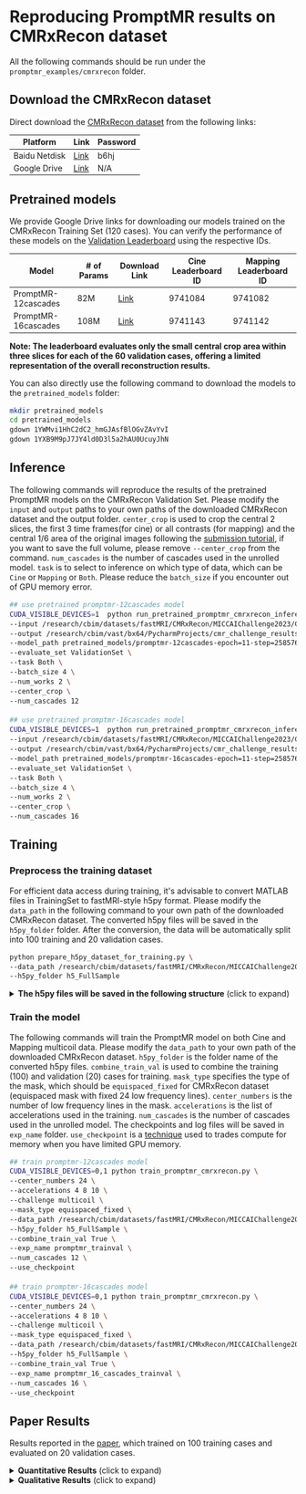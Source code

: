 # Reproducing PromptMR results on CMRxRecon dataset

All the following commands should be run under the `promptmr_examples/cmrxrecon` folder.

## Download the CMRxRecon dataset
Direct download the [CMRxRecon dataset](https://github.com/CmrxRecon/CMRxRecon) from the following links: 

| Platform           | Link                                                                                                  | Password    |
|--------------------|-------------------------------------------------------------------------------------------------------|-------------|
| Baidu Netdisk      | [Link](https://pan.baidu.com/s/1OXSInGc30gkA4RVYqo9Hqw)                                               | b6hj        |
| Google Drive       | [Link](https://drive.google.com/drive/folders/1--8x5GCnx6Cd2p8ATKLS1bvr3Y0ISvNH?usp=sharing)          | N/A         |

## Pretrained models

We provide Google Drive links for downloading our models trained on the CMRxRecon Training Set (120 cases). You can verify the performance of these models on the [Validation Leaderboard](https://www.synapse.org/#!Synapse:syn51471091/wiki/622548) using the respective IDs.


| Model              |# of Params     |Download Link                                                                              | Cine Leaderboard ID   | Mapping Leaderboard ID |
|--------------------|----------------|-------------------------------------------------------------------------------------------|-----------------------|------------------------|
| PromptMR-12cascades|82M             |[Link](https://drive.google.com/file/d/1YWMvi1HhC2dC2_hmGJAsfBlOGvZAvYvI/view?usp=sharing) | 9741084               | 9741082                |
| PromptMR-16cascades|108M            |[Link](https://drive.google.com/file/d/1YXB9M9pJ7JY4ld0D3l5a2hAU0UcuyJhN/view?usp=sharing) | 9741143               | 9741142                |

**Note: The leaderboard evaluates only the small central crop area within three slices for each of the 60 validation cases, offering a limited representation of the overall reconstruction results.**

You can also directly use the following command to download the models to the `pretrained_models` folder:

```bash
mkdir pretrained_models
cd pretrained_models
gdown 1YWMvi1HhC2dC2_hmGJAsfBlOGvZAvYvI
gdown 1YXB9M9pJ7JY4ld0D3l5a2hAU0UcuyJhN
```

## Inference

The following commands will reproduce the results of the pretrained PromptMR models on the CMRxRecon Validation Set. Please modify the `input` and `output` paths to your own paths of the downloaded CMRxRecon dataset and the output folder. `center_crop` is used to crop the central 2 slices, the first 3 time frames(for cine) or all contrasts (for mapping) and the central 1/6 area of the original images following the [submission tutorial](https://www.synapse.org/#!Synapse:syn51471091/wiki/622411), if you want to save the full volume, please remove `--center_crop` from the command. `num_cascades` is the number of cascades used in the unrolled model. `task` is to select to inference on which type of data, which can be `Cine` or `Mapping` or `Both`. Please reduce the `batch_size` if you encounter out of GPU memory error.

```bash
## use pretrained promptmr-12cascades model 
CUDA_VISIBLE_DEVICES=1  python run_pretrained_promptmr_cmrxrecon_inference_from_matlab_data.py \
--input /research/cbim/datasets/fastMRI/CMRxRecon/MICCAIChallenge2023/ChallengeData/MultiCoil \
--output /research/cbim/vast/bx64/PycharmProjects/cmr_challenge_results/reproduce_promptmr_12_cascades_cmrxrecon \
--model_path pretrained_models/promptmr-12cascades-epoch=11-step=258576.ckpt \
--evaluate_set ValidationSet \
--task Both \
--batch_size 4 \
--num_works 2 \
--center_crop \
--num_cascades 12

## use pretrained promptmr-16cascades model 
CUDA_VISIBLE_DEVICES=1  python run_pretrained_promptmr_cmrxrecon_inference_from_matlab_data.py \
--input /research/cbim/datasets/fastMRI/CMRxRecon/MICCAIChallenge2023/ChallengeData \
--output /research/cbim/vast/bx64/PycharmProjects/cmr_challenge_results/reproduce_promptmr_16cascades_cmrxrecon \
--model_path pretrained_models/promptmr-16cascades-epoch=11-step=258576.ckpt \
--evaluate_set ValidationSet \
--task Both \
--batch_size 4 \
--num_works 2 \
--center_crop \
--num_cascades 16
```

## Training

### Preprocess the training dataset

For efficient data access during training, it's advisable to convert MATLAB files in TrainingSet to fastMRI-style h5py format. Please modify the `data_path` in the following command to your own path of the downloaded CMRxRecon dataset. The converted h5py files will be saved in the `h5py_folder` folder. After the conversion, the data will be automatically split into 100 training and 20 validation cases.

```bash
python prepare_h5py_dataset_for_training.py \
--data_path /research/cbim/datasets/fastMRI/CMRxRecon/MICCAIChallenge2023/ChallengeData/MultiCoil \
--h5py_folder h5_FullSample
```

<details>
<summary><strong>The h5py files will be saved in the following structure</strong> (click to expand) </summary>

```bash
/research/cbim/datasets/fastMRI/CMRxRecon/MICCAIChallenge2023/ChallengeData/MultiCoil
│   ├── Cine
│   │   ├── TrainingSet
│   │   │   ├── FullSample
│   │   │   ├── h5_FullSample
│   │   │   │   ├── train
│   │   │   │   │   ├── P001
│   │   │   │   │   │   ├── cine_lax.h5
│   │   │   │   │   │   ├── cine_sax.h5
│   │   │   │   │   ├── ...
│   │   │   │   │   ├── P100
│   │   │   │   ├── val
│   │   │   │   │   ├── P101
│   │   │   │   │   │   ├── cine_lax.h5
│   │   │   │   │   │   ├── cine_sax.h5
│   │   │   │   │   ├── ...
│   │   │   │   │   ├── P120
│   │   ├── ValidationSet
│   ├── Mapping
│   │   ├── TrainingSet
│   │   │   ├── FullSample
│   │   │   ├── h5_FullSample
│   │   │   │   ├── train
│   │   │   │   │   ├── P001
│   │   │   │   │   │   ├── T1map.h5
│   │   │   │   │   │   ├── T2map.h5
│   │   │   │   │   ├── ...
│   │   │   │   │   ├── P100
│   │   │   │   ├── val
│   │   │   │   │   ├── P101
│   │   │   │   │   │   ├── T1map.h5
│   │   │   │   │   │   ├── T2map.h5
│   │   │   │   │   ├── ...
│   │   │   │   │   ├── P120
│   │   ├── ValidationSet
```

</details>

### Train the model

The following commands will train the PromptMR model on both Cine and Mapping multicoil data. Please modify the `data_path` to your own path of the downloaded CMRxRecon dataset. `h5py_folder` is the folder name of the converted h5py files. `combine_train_val` is used to combine the training (100) and validation (20) cases for training. `mask_type` specifies the type of the mask, which should be `equispaced_fixed` for CMRxRecon dataset (equispaced mask with fixed 24 low frequency lines). `center_numbers` is the number of low frequency lines in the mask. `accelerations` is the list of accelerations used in the training. `num_cascades` is the number of cascades used in the unrolled model. The checkpoints and log files will be saved in `exp_name` folder. `use_checkpoint` is a [technique](https://pytorch.org/docs/stable/checkpoint.html#torch.utils.checkpoint.checkpoint) used to trades compute for memory when you have limited GPU memory.

```bash
## train promptmr-12cascades model
CUDA_VISIBLE_DEVICES=0,1 python train_promptmr_cmrxrecon.py \
--center_numbers 24 \
--accelerations 4 8 10 \
--challenge multicoil \
--mask_type equispaced_fixed \
--data_path /research/cbim/datasets/fastMRI/CMRxRecon/MICCAIChallenge2023/ChallengeData/MultiCoil \
--h5py_folder h5_FullSample \
--combine_train_val True \
--exp_name promptmr_trainval \
--num_cascades 12 \
--use_checkpoint

## train promptmr-16cascades model
CUDA_VISIBLE_DEVICES=0,1 python train_promptmr_cmrxrecon.py \
--center_numbers 24 \
--accelerations 4 8 10 \
--challenge multicoil \
--mask_type equispaced_fixed \
--data_path /research/cbim/datasets/fastMRI/CMRxRecon/MICCAIChallenge2023/ChallengeData/MultiCoil \
--h5py_folder h5_FullSample \
--combine_train_val True \
--exp_name promptmr_16_cascades_trainval \
--num_cascades 16 \
--use_checkpoint
```

## Paper Results

Results reported in the [paper](https://arxiv.org/abs/2309.13839), which trained on 100 training cases and evaluated on 20 validation cases.

<details>
<summary><strong>Quantitative Results</strong> (click to expand) </summary>

![CMRxRecon Quantitative Results](../../assets/cmrxrecon_quantitative.png)

</details>

<details>
<summary><strong>Qualitative Results</strong> (click to expand) </summary>

![CMRxRecon Qualitative Results](../../assets/cmrxrecon_qualitative_lax_2ch.png)
![CMRxRecon Qualitative Results](../../assets/cmrxrecon_qualitative_appendix_more.png)

</details>
